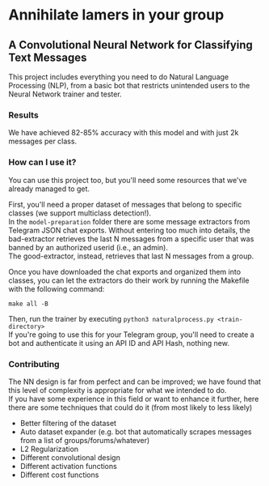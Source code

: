 # Annihilate lamers in your group
## A Convolutional Neural Network for Classifying Text Messages
This project includes everything you need to do Natural Language Processing (NLP), from a basic bot that restricts unintended users
to the Neural Network trainer and tester.
### Results
We have achieved 82-85% accuracy with this model and with just 2k messages per class.
### How can I use it?
You can use this project too, but you'll need some resources that we've already managed to get.

First, you'll need a proper dataset of messages that belong to specific classes (we support multiclass detection!).  
In the ``model-preparation`` folder there are some message extractors from Telegram JSON chat exports. 
Without entering too much into details, the bad-extractor retrieves the last N messages from a specific user that was banned by an authorized userid (i.e., an admin).  
The good-extractor, instead, retrieves that last N messages from a group.

Once you have downloaded the chat exports and organized them into classes, you can let the extractors do their work by running the Makefile with the following command:
```
make all -B
```
Then, run the trainer by executing ``python3 naturalprocess.py <train-directory>``  
If you're going to use this for your Telegram group, you'll need to create a bot and authenticate it using an API ID and API Hash, nothing new.
### Contributing
The NN design is far from perfect and can be improved; we have found that this level of complexity is appropriate for what we intended to do.  
If you have some experience in this field or want to enhance it further, here there are some techniques that could do it (from most likely to less likely)
- Better filtering of the dataset
- Auto dataset expander (e.g. bot that automatically scrapes messages from a list of groups/forums/whatever)
- L2 Regularization
- Different convolutional design
- Different activation functions
- Different cost functions
